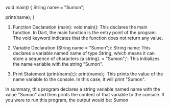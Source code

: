 void main() {
  String name = "Sumon";

  print(name);
}

1. Function Declaration (main):
void main(): This declares the main function. In Dart, the main function is the entry point of the program. The void keyword indicates that the function does not return any value.

2. Variable Declaration (String name = "Sumon";):
String name: This declares a variable named name of type String, which means it can store a sequence of characters (a string). = "Sumon";': This initializes the name variable with the string "Sumon".

3. Print Statement (print(name);):
print(name);: This prints the value of the name variable to the console. In this case, it will print "Sumon".

In summary, this program declares a string variable named name with the value "Sumon" and then prints the content of that variable to the console. If you were to run this program, the output would be: Sumon
